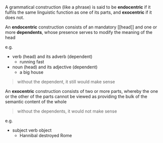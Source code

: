 A grammatical construction (like a phrase) is said to be **endocentric** if it fulfils the same linguistic function as one of its parts, and **exocentric** if it does not.

An **endocentric** construction consists of an mandatory [[head]] and one or more **dependents**, whose presence serves to modify the meaning of the head

e.g.
- verb (head) and its adverb (dependent) 
	- running fast
- noun (head) and its adjective (dependent)
	- a big house

> without the dependent, it still would make sense

An **exocentric** construction consists of two or more parts, whereby the one or the other of the parts cannot be viewed as providing the bulk of the semantic content of the whole

> without the dependents, it would not make sense

e.g.
- subject verb object 
	- Hannibal destroyed Rome
